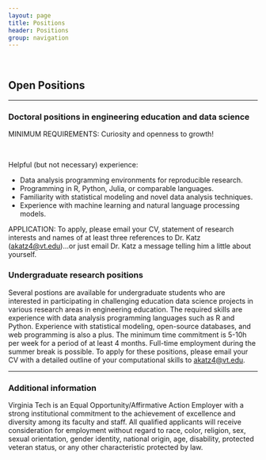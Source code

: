 ```yaml
---
layout: page
title: Positions
header: Positions
group: navigation
---
```

<br/>

## Open Positions
----

### Doctoral positions in engineering education and data science


MINIMUM REQUIREMENTS: Curiosity and openness to growth!

<br/>

Helpful (but not necessary) experience: 
+ Data analysis programming environments for reproducible research.
+ Programming in R, Python, Julia, or comparable languages.
+ Familiarity with statistical modeling and novel data analysis techniques.
+ Experience with machine learning and natural language processing models.


APPLICATION: To apply, please email your CV, statement of
research interests and names of at least three references to Dr. Katz
(akatz4@vt.edu)...or just email Dr. Katz a message telling him a little about yourself.


### Undergraduate research positions

Several postions are available for undergraduate students who are interested in
participating in challenging education data science projects in various research
areas in engineering education. The required skills are experience with
data analysis programming languages such as R and Python. Experience with
statistical modeling, open-source databases, and web programming is also a plus.
The minimum time commitment is 5-10h per week for a period of at least 4
months. Full-time employment during the summer break is possible. To apply for
these positions, please email your CV with a detailed outline of your
computational skills to akatz4@vt.edu.  



----
### Additional information

Virginia Tech is an Equal Opportunity/Affirmative Action
Employer with a strong institutional commitment to the achievement of
excellence and diversity among its faculty and staff. All qualified applicants
will receive consideration for employment without regard to race, color,
religion, sex, sexual orientation, gender identity, national origin, age,
disability, protected veteran status, or any other characteristic protected by
law. 


<!--- -->



